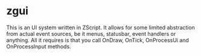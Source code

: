 # zgui

This is an UI system written in ZScript.
It allows for some limited abstraction from actual event sources, be it menus, statusbar, event handlers or anything.
All it requires is that you call OnDraw, OnTick, OnProcessUi and OnProcessInput methods.
